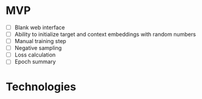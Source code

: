 # MVP
- [ ] Blank web interface
- [ ] Ability to initialize target and context embeddings with random numbers
- [ ] Manual training step
- [ ] Negative sampling
- [ ] Loss calculation
- [ ] Epoch summary

# Technologies
